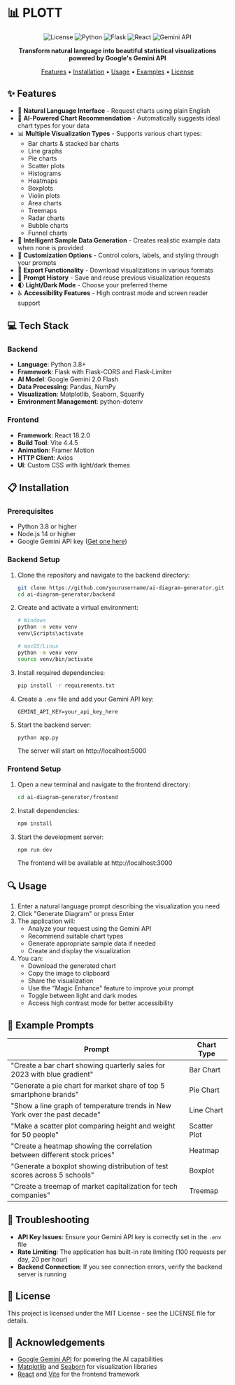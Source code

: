 # 📊 PLOTT

<div align="center">

![License](https://img.shields.io/badge/license-MIT-blue)
![Python](https://img.shields.io/badge/python-3.8+-blue)
![Flask](https://img.shields.io/badge/flask-latest-blue)
![React](https://img.shields.io/badge/react-18.2.0-blue)
![Gemini API](https://img.shields.io/badge/AI-Gemini%202.0-green)

**Transform natural language into beautiful statistical visualizations powered by Google's Gemini API**

[Features](#✨-features) • [Installation](#📋-installation) • [Usage](#🔍-usage) • [Examples](#📝-example-prompts) • [License](#📄-license)

</div>

## ✨ Features

- 💬 **Natural Language Interface** - Request charts using plain English
- 🧠 **AI-Powered Chart Recommendation** - Automatically suggests ideal chart types for your data
- 📊 **Multiple Visualization Types** - Supports various chart types:
  - Bar charts & stacked bar charts
  - Line graphs
  - Pie charts
  - Scatter plots
  - Histograms
  - Heatmaps
  - Boxplots
  - Violin plots
  - Area charts
  - Treemaps
  - Radar charts
  - Bubble charts
  - Funnel charts
- 🤖 **Intelligent Sample Data Generation** - Creates realistic example data when none is provided
- 🎨 **Customization Options** - Control colors, labels, and styling through your prompts
- 💾 **Export Functionality** - Download visualizations in various formats
- 🔄 **Prompt History** - Save and reuse previous visualization requests
- 🌓 **Light/Dark Mode** - Choose your preferred theme
- ♿ **Accessibility Features** - High contrast mode and screen reader support

## 💻 Tech Stack

### Backend
- **Language**: Python 3.8+
- **Framework**: Flask with Flask-CORS and Flask-Limiter
- **AI Model**: Google Gemini 2.0 Flash
- **Data Processing**: Pandas, NumPy
- **Visualization**: Matplotlib, Seaborn, Squarify
- **Environment Management**: python-dotenv

### Frontend
- **Framework**: React 18.2.0
- **Build Tool**: Vite 4.4.5
- **Animation**: Framer Motion
- **HTTP Client**: Axios
- **UI**: Custom CSS with light/dark themes

## 📋 Installation

### Prerequisites

- Python 3.8 or higher
- Node.js 14 or higher
- Google Gemini API key ([Get one here](https://makersuite.google.com/app/apikey))

### Backend Setup

1. Clone the repository and navigate to the backend directory:
   ```bash
   git clone https://github.com/yourusername/ai-diagram-generator.git
   cd ai-diagram-generator/backend
   ```

2. Create and activate a virtual environment:
   ```bash
   # Windows
   python -m venv venv
   venv\Scripts\activate

   # macOS/Linux
   python -m venv venv
   source venv/bin/activate
   ```

3. Install required dependencies:
   ```bash
   pip install -r requirements.txt
   ```

4. Create a `.env` file and add your Gemini API key:
   ```
   GEMINI_API_KEY=your_api_key_here
   ```

5. Start the backend server:
   ```bash
   python app.py
   ```
   The server will start on http://localhost:5000

### Frontend Setup

1. Open a new terminal and navigate to the frontend directory:
   ```bash
   cd ai-diagram-generator/frontend
   ```

2. Install dependencies:
   ```bash
   npm install
   ```

3. Start the development server:
   ```bash
   npm run dev
   ```
   The frontend will be available at http://localhost:3000

## 🔍 Usage

1. Enter a natural language prompt describing the visualization you need
2. Click "Generate Diagram" or press Enter
3. The application will:
   - Analyze your request using the Gemini API
   - Recommend suitable chart types
   - Generate appropriate sample data if needed
   - Create and display the visualization
4. You can:
   - Download the generated chart
   - Copy the image to clipboard
   - Share the visualization
   - Use the "Magic Enhance" feature to improve your prompt
   - Toggle between light and dark modes
   - Access high contrast mode for better accessibility

## 📝 Example Prompts

| Prompt | Chart Type |
|--------|------------|
| "Create a bar chart showing quarterly sales for 2023 with blue gradient" | Bar Chart |
| "Generate a pie chart for market share of top 5 smartphone brands" | Pie Chart |
| "Show a line graph of temperature trends in New York over the past decade" | Line Chart |
| "Make a scatter plot comparing height and weight for 50 people" | Scatter Plot |
| "Create a heatmap showing the correlation between different stock prices" | Heatmap |
| "Generate a boxplot showing distribution of test scores across 5 schools" | Boxplot |
| "Create a treemap of market capitalization for tech companies" | Treemap |

## 🔧 Troubleshooting

- **API Key Issues**: Ensure your Gemini API key is correctly set in the `.env` file
- **Rate Limiting**: The application has built-in rate limiting (100 requests per day, 20 per hour)
- **Backend Connection**: If you see connection errors, verify the backend server is running

## 📄 License

This project is licensed under the MIT License - see the LICENSE file for details.

## 🙏 Acknowledgements

- [Google Gemini API](https://ai.google.dev/products/gemini-api) for powering the AI capabilities
- [Matplotlib](https://matplotlib.org/) and [Seaborn](https://seaborn.pydata.org/) for visualization libraries
- [React](https://reactjs.org/) and [Vite](https://vitejs.dev/) for the frontend framework 